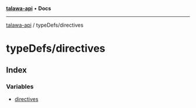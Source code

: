 [**talawa-api**](../../README.md) • **Docs**

***

[talawa-api](../../modules.md) / typeDefs/directives

# typeDefs/directives

## Index

### Variables

- [directives](variables/directives.md)
